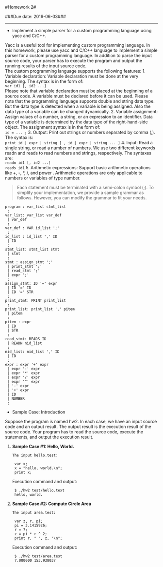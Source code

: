 #Homework 2#

###Due date: 2016-06-03###

----------
-  Implement a simple parser for a custom programming language using yacc and C/C++.  

  Yacc is a useful tool for implementing custom programming
language. In this homework, please use yacc and C/C++
language to implement a simple parser for a custom
programming language. In addition to parse the input source
code, your parser has to execute the program and output the
running results of the input source code.  
The custom programming language supports the following
features:
	1. Variable declaration: Variable declaration must be done
at the very beginning. The syntax is in the form of:  
    `var id1 [, id2 ...]`  
Please note that variable declaration must be placed at
the beginning of a source code. A variable must be
declared before it can be used. Please note that the
programming language supports double and string data
type. But the data type is detected when a variable is
being assigned. Also the data type of a variable can be
changed dynamically.
	2. Variable assignment: Assign values of a number, a string,
or an expression to an identifier. Data type of a variable
is determined by the data type of the right-hand-side
object. The assignment syntax is in the form of:  
    `id = ... ;`
	3. Output: Print out strings or numbers separated by
comma (,). The syntax is:  
    `print id | expr | string [ , id | expr | string ... ]`
	4. Input: Read a single string, or read a number of numbers.
We use two different keywords readn and reads to read
numbers and strings, respectively. The syntaxes are:  
    `readn id1 [, id2 ...]`  
    `reads id1`
	5. Arithmetic expressions: Support basic arithmetic
operations like  +, -, *, /, and power . Arithmetic
operations are only applicable to numbers or variables of
type number.  

> Each statement must be terminated with a semi-colon symbol (;).
> To simplify your implementation, we provide a sample grammar
> as follows. However, you can modify the grammar to fit your
> needs.  

    program : var_list stmt_list
     ;
    var_list: var_list var_def  
     | var_def 
     ;
    var_def : VAR id_list ';'
     ;
    id_list : id_list ',' ID
     | ID
     ;
    stmt_list: stmt_list stmt
     | stmt
     ;
    stmt : assign_stmt ';'
     | print_stmt ';'
     | read_stmt ';'
     | expr ';'
     ;
    assign_stmt: ID '=' expr
     | ID '=' ID
     | ID '=' STR
     ;
    print_stmt: PRINT print_list
     ;
    print_list: print_list ',' pitem
     | pitem
     ;
    pitem : expr
     | ID
     | STR
     ;
    read_stmt: READS ID
     | READN nid_list
     ;
    nid_list: nid_list ',' ID
     | ID
     ;
    expr : expr '+' expr
     | expr '-' expr
     | expr '*' expr
     | expr '/' expr
     | expr '^' expr
     | '-' expr
     | '+' expr
     | ID
     | NUMBER
     ;


- Sample Case: Introduction  

Suppose the program is named hw2. In each case, we have an
input source code and an output result. The output result is the
execution result of the source code. Your program has to read 
the source code, execute the statements, and output the
execution result.  


1. **Sample Case #1: Hello, World.**  

	   The input hello.test:  

    	var x; 
    	x = "hello, world.\n";
    	print x;  


  	Execution command and output:  

    	$ ./hw2 test/hello.text  
    	hello, world.  


2. **Sample Case #2: Compute Circle Area**  

	   The input area.test:  

    	var z, r, pi;  
    	pi = 3.1415926;  
    	r = 7;  
    	z = pi * r ^ 2;  
    	print r, " ", z, "\n";  

	Execution command and output:  

    	$ ./hw2 test/area.test
    	7.000000 153.938037
